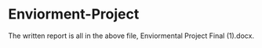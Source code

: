 # Enviorment-Project
The written report is all in the above file, Enviormental Project Final (1).docx.
